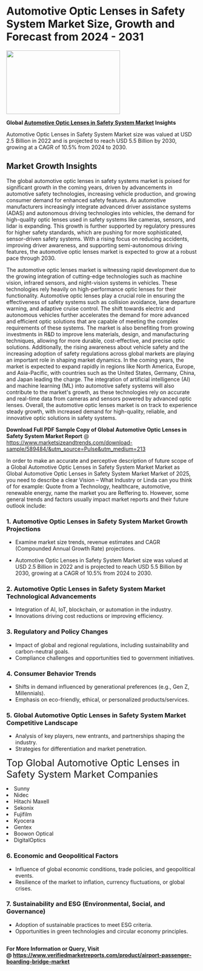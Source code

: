<H1>Automotive Optic Lenses in Safety System Market Size, Growth and Forecast from 2024 - 2031</H1><img class="aligncenter size-medium wp-image-584254" src="https://thirdeyenews.in/wp-content/uploads/2024/09/Global-Market-Research-300x168.jpeg" alt="" width="300" height="168" /><p><strong>Global&nbsp;<a href="https://www.marketsizeandtrends.com/download-sample/589484/&amp;utm_source=Pulse&amp;utm_medium=213">Automotive Optic Lenses in Safety System Market</a> Insights</strong></p><p>Automotive Optic Lenses in Safety System Market size was valued at USD 2.5 Billion in 2022 and is projected to reach USD 5.5 Billion by 2030, growing at a CAGR of 10.5% from 2024 to 2030.</p><p><h2>Market Growth Insights</h2> <p>The global automotive optic lenses in safety systems market is poised for significant growth in the coming years, driven by advancements in automotive safety technologies, increasing vehicle production, and growing consumer demand for enhanced safety features. As automotive manufacturers increasingly integrate advanced driver assistance systems (ADAS) and autonomous driving technologies into vehicles, the demand for high-quality optic lenses used in safety systems like cameras, sensors, and lidar is expanding. This growth is further supported by regulatory pressures for higher safety standards, which are pushing for more sophisticated, sensor-driven safety systems. With a rising focus on reducing accidents, improving driver awareness, and supporting semi-autonomous driving features, the automotive optic lenses market is expected to grow at a robust pace through 2030. </p> <p>The automotive optic lenses market is witnessing rapid development due to the growing integration of cutting-edge technologies such as machine vision, infrared sensors, and night-vision systems in vehicles. These technologies rely heavily on high-performance optic lenses for their functionality. Automotive optic lenses play a crucial role in ensuring the effectiveness of safety systems such as collision avoidance, lane departure warning, and adaptive cruise control. The shift towards electric and autonomous vehicles further accelerates the demand for more advanced and efficient optic solutions that are capable of meeting the complex requirements of these systems. The market is also benefiting from growing investments in R&D to improve lens materials, design, and manufacturing techniques, allowing for more durable, cost-effective, and precise optic solutions. Additionally, the rising awareness about vehicle safety and the increasing adoption of safety regulations across global markets are playing an important role in shaping market dynamics. In the coming years, the market is expected to expand rapidly in regions like North America, Europe, and Asia-Pacific, with countries such as the United States, Germany, China, and Japan leading the charge. The integration of artificial intelligence (AI) and machine learning (ML) into automotive safety systems will also contribute to the market's growth, as these technologies rely on accurate and real-time data from cameras and sensors powered by advanced optic lenses. Overall, the automotive optic lenses market is on track to experience steady growth, with increased demand for high-quality, reliable, and innovative optic solutions in safety systems. </p><p><span class=""><strong>Download Full PDF Sample Copy of Global Automotive Optic Lenses in Safety System Market Report</strong> @ <a href="https://www.marketsizeandtrends.com/download-sample/589484/&amp;utm_source=Pulse&amp;utm_medium=213" target="_blank">https://www.marketsizeandtrends.com/download-sample/589484/&amp;utm_source=Pulse&amp;utm_medium=213</a></span></p><p>In order to make an accurate and perceptive description of future scope of a Global&nbsp;Automotive Optic Lenses in Safety System Market Market as Global&nbsp;Automotive Optic Lenses in Safety System Market Market of 2025, you need to describe a clear Vision &ndash; What Industry or Linda can you think of for example: Quote from a Technology, healthcare, automotive, renewable energy, name the market you are Reffering to. However, some general trends and factors usually impact market reports and their future outlook include:</p><h3>1.&nbsp;<strong>Automotive Optic Lenses in Safety System Market Growth Projections</strong></h3><ul><li>Examine market size trends, revenue estimates and CAGR (Compounded Annual Growth Rate) projections.</li><li><p>Automotive Optic Lenses in Safety System Market size was valued at USD 2.5 Billion in 2022 and is projected to reach USD 5.5 Billion by 2030, growing at a CAGR of 10.5% from 2024 to 2030.</p></li></ul><h3>2.&nbsp;<strong>Automotive Optic Lenses in Safety System Market Technological Advancements</strong></h3><ul><li>Integration of AI, IoT, blockchain, or automation in the industry.</li><li>Innovations driving cost reductions or improving efficiency.</li></ul><h3>3.&nbsp;<strong>Regulatory and Policy Changes</strong></h3><ul><li>Impact of global and regional regulations, including sustainability and carbon-neutral goals.</li><li>Compliance challenges and opportunities tied to government initiatives.</li></ul><h3>4.&nbsp;<strong>Consumer Behavior Trends</strong></h3><ul><li>Shifts in demand influenced by generational preferences (e.g., Gen Z, Millennials).</li><li>Emphasis on eco-friendly, ethical, or personalized products/services.</li></ul><h3>5.&nbsp;<strong>Global Automotive Optic Lenses in Safety System Market Competitive Landscape</strong></h3><ul><li>Analysis of key players, new entrants, and partnerships shaping the industry.</li><li>Strategies for differentiation and market penetration.</li></ul><p data-pm-slice="1 1 []"><span style="color: inherit; font-family: inherit; font-size: 25px;">Top Global Automotive Optic Lenses in Safety System Market Companies</span></p><div class="" data-test-id=""><p><li>Sunny</li><li> Nidec</li><li> Hitachi Maxell</li><li> Sekonix</li><li> Fujifilm</li><li> Kyocera</li><li> Gentex</li><li> Boowon Optical</li><li> DigitalOptics</li></p></div><h3>6.&nbsp;<strong>Economic and Geopolitical Factors</strong></h3><ul><li>Influence of global economic conditions, trade policies, and geopolitical events.</li><li>Resilience of the market to inflation, currency fluctuations, or global crises.</li></ul><h3>7.&nbsp;<strong>Sustainability and ESG (Environmental, Social, and Governance)</strong></h3><ul><li>Adoption of sustainable practices to meet ESG criteria.</li><li>Opportunities in green technologies and circular economy principles.</li></ul><h2><strong style="font-size: 14px;">For More Information or Query, Visit @&nbsp;</strong><a style="background-color: #ffffff; font-size: 14px;" href="https://www.marketsizeandtrends.com/report/automotive-optic-lenses-in-safety-system-market/" target="_blank">https://www.verifiedmarketreports.com/product/airport-passenger-boarding-bridge-market</a></h2>
